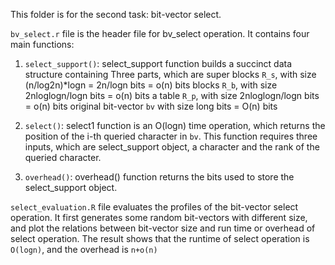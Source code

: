 
This folder is for the second task: bit-vector select. 

`bv_select.r` file is the header file for bv_select operation. It contains four main functions:
1. `select_support()`: select_support function builds a succinct data structure containing Three parts, which are
                  super blocks `R_s`, with size (n/log2n)*logn = 2n/logn bits = o(n) bits
                  blocks `R_b`, with size 2nloglogn/logn bits = o(n) bits
                  a table `R_p`, with size 2nloglogn/logn bits = o(n) bits
                  original bit-vector `bv` with size long bits = O(n) bits
                  
2. `select()`: select1 function is an O(logn) time operation, which returns the position of the i-th queried character in `bv`. This function requires three inputs, which are select_support object, a character and the rank of the queried character.

4. `overhead()`: overhead() function returns the bits used to store the select_support object.

`select_evaluation.R` file evaluates the profiles of the bit-vector select operation. It first generates some random bit-vectors with different size, and plot the relations between bit-vector size and run time or overhead of select operation. The result shows that the runtime of select operation is `O(logn)`, and the overhead is `n+o(n)`
